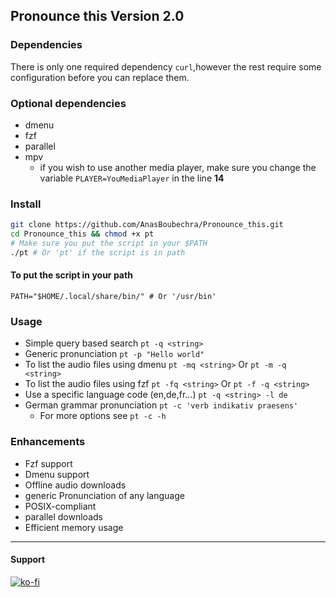 ## Pronounce this Version 2.0

### Dependencies
There is only one required dependency `curl`,however the rest require some
configuration before you can replace them.

### Optional dependencies
 
* dmenu
* fzf
* parallel 
* mpv 
    * if you wish to use another media player, make sure you change the variable
      `PLAYER=YouMediaPlayer` in the line __14__

### Install

```sh
git clone https://github.com/AnasBoubechra/Pronounce_this.git
cd Pronounce_this && chmod +x pt
# Make sure you put the script in your $PATH
./pt # Or 'pt' if the script is in path
```

#### To put the script in your path 
```
PATH="$HOME/.local/share/bin/" # Or '/usr/bin'
```
### Usage

* Simple query based search `pt -q <string>`
* Generic pronunciation `pt -p "Hello world"`
* To list the audio files using dmenu  `pt -mq <string>` Or `pt -m -q <string>`
* To list the audio files using fzf  `pt -fq <string>` Or `pt -f -q <string>`
* Use a specific language code (en,de,fr...) `pt -q <string> -l de`
* German grammar pronunciation `pt -c 'verb indikativ praesens'`
    * For more options see `pt -c -h`


### Enhancements

* Fzf support
* Dmenu support
* Offline audio downloads
* generic Pronunciation of any language
* POSIX-compliant 
* parallel downloads 
* Efficient memory usage
---


#### Support
[![ko-fi](https://ko-fi.com/img/githubbutton_sm.svg)](https://ko-fi.com/Q5Q2EA2RO)
